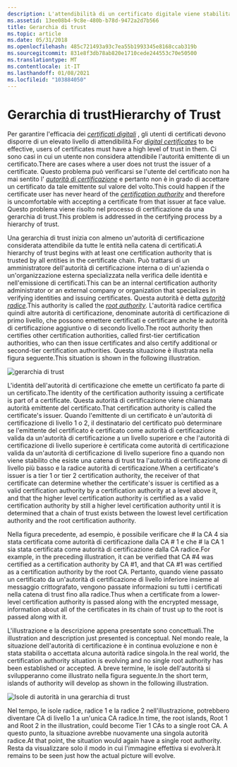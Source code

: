 ```yaml
---
description: L'attendibilità di un certificato digitale viene stabilita usando una gerarchia di trust.
ms.assetid: 13ee08b4-9c8e-480b-b78d-9472a2d7b566
title: Gerarchia di trust
ms.topic: article
ms.date: 05/31/2018
ms.openlocfilehash: 485c721493a93c7ea55b1993345e8168ccab319b
ms.sourcegitcommit: 831e8f3db78ab820e1710cede244553c70e50500
ms.translationtype: MT
ms.contentlocale: it-IT
ms.lasthandoff: 01/08/2021
ms.locfileid: "103884050"
---
```

# <a name="hierarchy-of-trust"></a><span data-ttu-id="a6d9e-103">Gerarchia di trust</span><span class="sxs-lookup"><span data-stu-id="a6d9e-103">Hierarchy of Trust</span></span>

<span data-ttu-id="a6d9e-104">Per garantire l'efficacia dei [*certificati digitali*](../secgloss/c-gly.md) , gli utenti di certificati devono disporre di un elevato livello di attendibilità.</span><span class="sxs-lookup"><span data-stu-id="a6d9e-104">For [*digital certificates*](../secgloss/c-gly.md) to be effective, users of certificates must have a high level of trust in them.</span></span> <span data-ttu-id="a6d9e-105">Ci sono casi in cui un utente non considera attendibile l'autorità emittente di un certificato.</span><span class="sxs-lookup"><span data-stu-id="a6d9e-105">There are cases where a user does not trust the issuer of a certificate.</span></span> <span data-ttu-id="a6d9e-106">Questo problema può verificarsi se l'utente del certificato non ha mai sentito l' [*autorità di certificazione*](../secgloss/c-gly.md) e pertanto non è in grado di accettare un certificato da tale emittente sul valore del volto.</span><span class="sxs-lookup"><span data-stu-id="a6d9e-106">This could happen if the certificate user has never heard of the [*certification authority*](../secgloss/c-gly.md) and therefore is uncomfortable with accepting a certificate from that issuer at face value.</span></span> <span data-ttu-id="a6d9e-107">Questo problema viene risolto nel processo di certificazione da una gerarchia di trust.</span><span class="sxs-lookup"><span data-stu-id="a6d9e-107">This problem is addressed in the certifying process by a hierarchy of trust.</span></span>

<span data-ttu-id="a6d9e-108">Una gerarchia di trust inizia con almeno un'autorità di certificazione considerata attendibile da tutte le entità nella catena di certificati.</span><span class="sxs-lookup"><span data-stu-id="a6d9e-108">A hierarchy of trust begins with at least one certification authority that is trusted by all entities in the certificate chain.</span></span> <span data-ttu-id="a6d9e-109">Può trattarsi di un amministratore dell'autorità di certificazione interna o di un'azienda o un'organizzazione esterna specializzata nella verifica delle identità e nell'emissione di certificati.</span><span class="sxs-lookup"><span data-stu-id="a6d9e-109">This can be an internal certification authority administrator or an external company or organization that specializes in verifying identities and issuing certificates.</span></span> <span data-ttu-id="a6d9e-110">Questa autorità è detta [*autorità radice*](../secgloss/r-gly.md).</span><span class="sxs-lookup"><span data-stu-id="a6d9e-110">This authority is called the [*root authority*](../secgloss/r-gly.md).</span></span> <span data-ttu-id="a6d9e-111">L'autorità radice certifica quindi altre autorità di certificazione, denominate autorità di certificazione di primo livello, che possono emettere certificati e certificare anche le autorità di certificazione aggiuntive o di secondo livello.</span><span class="sxs-lookup"><span data-stu-id="a6d9e-111">The root authority then certifies other certification authorities, called first-tier certification authorities, who can then issue certificates and also certify additional or second-tier certification authorities.</span></span> <span data-ttu-id="a6d9e-112">Questa situazione è illustrata nella figura seguente.</span><span class="sxs-lookup"><span data-stu-id="a6d9e-112">This situation is shown in the following illustration.</span></span>

![gerarchia di trust](images/trust.png)

<span data-ttu-id="a6d9e-114">L'identità dell'autorità di certificazione che emette un certificato fa parte di un certificato.</span><span class="sxs-lookup"><span data-stu-id="a6d9e-114">The identity of the certification authority issuing a certificate is part of a certificate.</span></span> <span data-ttu-id="a6d9e-115">Questa autorità di certificazione viene chiamata autorità emittente del certificato.</span><span class="sxs-lookup"><span data-stu-id="a6d9e-115">That certification authority is called the certificate's issuer.</span></span> <span data-ttu-id="a6d9e-116">Quando l'emittente di un certificato è un'autorità di certificazione di livello 1 o 2, il destinatario del certificato può determinare se l'emittente del certificato è certificato come autorità di certificazione valida da un'autorità di certificazione a un livello superiore e che l'autorità di certificazione di livello superiore è certificata come autorità di certificazione valida da un'autorità di certificazione di livello superiore fino a quando non viene stabilito che esiste una catena di trust tra l'autorità di certificazione di livello più basso e la radice autorità di certificazione.</span><span class="sxs-lookup"><span data-stu-id="a6d9e-116">When a certificate's issuer is a tier 1 or tier 2 certification authority, the receiver of that certificate can determine whether the certificate's issuer is certified as a valid certification authority by a certification authority at a level above it, and that the higher level certification authority is certified as a valid certification authority by still a higher level certification authority until it is determined that a chain of trust exists between the lowest level certification authority and the root certification authority.</span></span>

<span data-ttu-id="a6d9e-117">Nella figura precedente, ad esempio, è possibile verificare che \# la CA 4 sia stata certificata come autorità di certificazione dalla CA \# 1 e che \# la CA 1 sia stata certificata come autorità di certificazione dalla CA radice.</span><span class="sxs-lookup"><span data-stu-id="a6d9e-117">For example, in the preceding illustration, it can be verified that CA \#4 was certified as a certification authority by CA \#1, and that CA \#1 was certified as a certification authority by the root CA.</span></span> <span data-ttu-id="a6d9e-118">Pertanto, quando viene passato un certificato da un'autorità di certificazione di livello inferiore insieme al messaggio crittografato, vengono passate informazioni su tutti i certificati nella catena di trust fino alla radice.</span><span class="sxs-lookup"><span data-stu-id="a6d9e-118">Thus when a certificate from a lower-level certification authority is passed along with the encrypted message, information about all of the certificates in its chain of trust up to the root is passed along with it.</span></span>

<span data-ttu-id="a6d9e-119">L'illustrazione e la descrizione appena presentate sono concettuali.</span><span class="sxs-lookup"><span data-stu-id="a6d9e-119">The illustration and description just presented is conceptual.</span></span> <span data-ttu-id="a6d9e-120">Nel mondo reale, la situazione dell'autorità di certificazione è in continua evoluzione e non è stata stabilita o accettata alcuna autorità radice singola.</span><span class="sxs-lookup"><span data-stu-id="a6d9e-120">In the real world, the certification authority situation is evolving and no single root authority has been established or accepted.</span></span> <span data-ttu-id="a6d9e-121">A breve termine, le isole dell'autorità si svilupperanno come illustrato nella figura seguente.</span><span class="sxs-lookup"><span data-stu-id="a6d9e-121">In the short term, islands of authority will develop as shown in the following illustration.</span></span>

![Isole di autorità in una gerarchia di trust](images/trust2.png)

<span data-ttu-id="a6d9e-123">Nel tempo, le isole radice, radice 1 e la radice 2 nell'illustrazione, potrebbero diventare CA di livello 1 a un'unica CA radice.</span><span class="sxs-lookup"><span data-stu-id="a6d9e-123">In time, the root islands, Root 1 and Root 2 in the illustration, could become Tier 1 CAs to a single root CA.</span></span> <span data-ttu-id="a6d9e-124">A questo punto, la situazione avrebbe nuovamente una singola autorità radice.</span><span class="sxs-lookup"><span data-stu-id="a6d9e-124">At that point, the situation would again have a single root authority.</span></span> <span data-ttu-id="a6d9e-125">Resta da visualizzare solo il modo in cui l'immagine effettiva si evolverà.</span><span class="sxs-lookup"><span data-stu-id="a6d9e-125">It remains to be seen just how the actual picture will evolve.</span></span>

 

 
